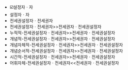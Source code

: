 - ☑️설정자ㆍ자
- 설정자ㆍ자
- 전세권설정자ㆍ전세권자
- 전세권설정자ㆍ전세권자>>전세권자ㆍ전세권설정자
- 누적적-전세권설정자ㆍ전세권자>>전세권자ㆍ전세권설정자
- 개념적-전세권설정자ㆍ전세권자>>전세권자ㆍ전세권설정자
- 개념자체적-전세권설정자ㆍ전세권자>>전세권자ㆍ전세권설정자
- 개념순서적-전세권설정자ㆍ전세권자>>전세권자ㆍ전세권설정자
- 시간적-전세권설정자ㆍ전세권자>>전세권자ㆍ전세권설정자
- 어휘자체-전세권설정자ㆍ전세권자<<전세권자ㆍ전세권설정자
